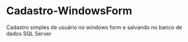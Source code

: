 # Cadastro-WindowsForm
Cadastro simples de usuário no windows form e salvando no banco de dados SQL Server
